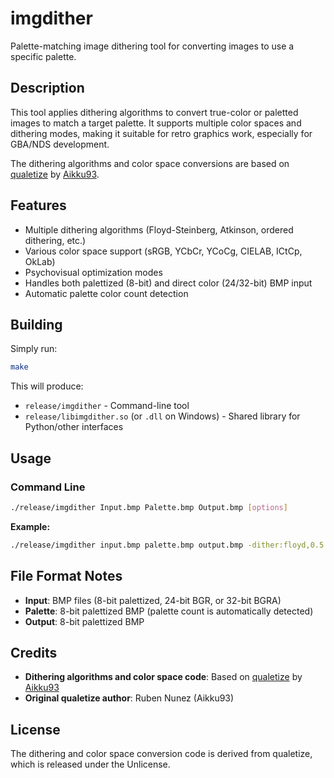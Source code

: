 # imgdither

Palette-matching image dithering tool for converting images to use a specific palette.

## Description

This tool applies dithering algorithms to convert true-color or paletted images to match a target palette. It supports multiple color spaces and dithering modes, making it suitable for retro graphics work, especially for GBA/NDS development.

The dithering algorithms and color space conversions are based on [qualetize](https://github.com/Aikku93/qualetize) by [Aikku93](https://github.com/Aikku93).

## Features

- Multiple dithering algorithms (Floyd-Steinberg, Atkinson, ordered dithering, etc.)
- Various color space support (sRGB, YCbCr, YCoCg, CIELAB, ICtCp, OkLab)
- Psychovisual optimization modes
- Handles both palettized (8-bit) and direct color (24/32-bit) BMP input
- Automatic palette color count detection

## Building

Simply run:

```bash
make
```

This will produce:
- `release/imgdither` - Command-line tool
- `release/libimgdither.so` (or `.dll` on Windows) - Shared library for Python/other interfaces

## Usage

### Command Line

```bash
./release/imgdither Input.bmp Palette.bmp Output.bmp [options]
```

**Example:**
```bash
./release/imgdither input.bmp palette.bmp output.bmp -dither:floyd,0.5 -colspace:ycbcr-psy
```

## File Format Notes

- **Input**: BMP files (8-bit palettized, 24-bit BGR, or 32-bit BGRA)
- **Palette**: 8-bit palettized BMP (palette count is automatically detected)
- **Output**: 8-bit palettized BMP

## Credits

- **Dithering algorithms and color space code**: Based on [qualetize](https://github.com/Aikku93/qualetize) by [Aikku93](https://github.com/Aikku93)
- **Original qualetize author**: Ruben Nunez (Aikku93)

## License

The dithering and color space conversion code is derived from qualetize, which is released under the Unlicense.

